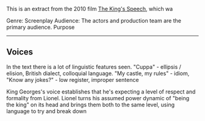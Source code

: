 
This is an extract from the 2010 film [The King's Speech](https://en.wikipedia.org/wiki/the_king%27s_speech), which wa 


Genre: Screenplay
Audience: The actors and production team are the primary audience. 
Purpose

-----

## Voices
In the text there is a lot of linguistic features seen.
"Cuppa" - ellipsis / elision, British dialect, colloquial language.
"My castle, my rules" - idiom, 
"Know any jokes?" - low register, improper sentence

King Georges's voice establishes that he's expecting a level of respect and formality from Lionel.
Lionel turns his assumed power dynamic of "being the king" on its head and brings them both to the same level, using language to try and break down 

